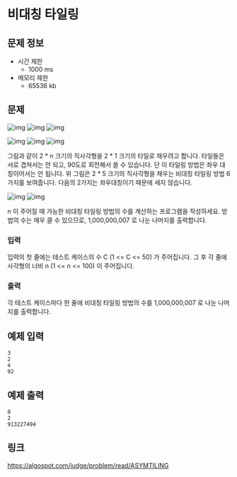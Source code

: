 # 비대칭 타일링

## 문제 정보
* 시간 제한
	- 1000 ms
* 메모리 제한
	- 65536 kb

## 문제 
![img](http://algospot.com/media/judge-attachments/99b44b86e82ea246a21867a6970aedfb/13.png)
![img](http://algospot.com/media/judge-attachments/eabd9fdeb757541289354b1dde1357f0/12.png)
![img](http://algospot.com/media/judge-attachments/56f26d8f5217e108489083aa594fca16/11.png)

![img](http://algospot.com/media/judge-attachments/b60ba1f71aaa61dde733d5088c75b82b/10.png)
![img](http://algospot.com/media/judge-attachments/03beebe7a6a34a588d0742a71e6d63e4/09.png)
![img](http://algospot.com/media/judge-attachments/71701ba4f30e767b1894c86b216a5daa/07.png)

그림과 같이 2 * n 크기의 직사각형을 2 * 1 크기의 타일로 채우려고 합니다. 타일들은 서로 겹쳐서는 안 되고, 90도로 회전해서 쓸 수 있습니다. 단 이 타일링 방법은 좌우 대칭이어서는 안 됩니다. 위 그림은 2 * 5 크기의 직사각형을 채우는 비대칭 타일링 방법 6가지를 보여줍니다. 다음의 2가지는 좌우대칭이기 때문에 세지 않습니다.

![img](http://algospot.com/media/judge-attachments/25c64a7a37ecfc8c5b2691d24c237510/14.png)
![img](http://algospot.com/media/judge-attachments/c9dec0372bcc0b198a30305af57364fa/08.png)

n 이 주어질 때 가능한 비대칭 타일링 방법의 수를 계산하는 프로그램을 작성하세요. 방법의 수는 매우 클 수 있으므로, 1,000,000,007 로 나눈 나머지를 출력합니다.

### 입력

입력의 첫 줄에는 테스트 케이스의 수 C (1 <= C <= 50) 가 주어집니다. 그 후 각 줄에 사각형의 너비 n (1 <= n <= 100) 이 주어집니다.

### 출력

각 테스트 케이스마다 한 줄에 비대칭 타일링 방법의 수를 1,000,000,007 로 나눈 나머지를 출력합니다.


## 예제 입력

~~~
3
2
4
92
~~~


## 예제 출력  

~~~
0
2
913227494
~~~

## 링크
https://algospot.com/judge/problem/read/ASYMTILING
